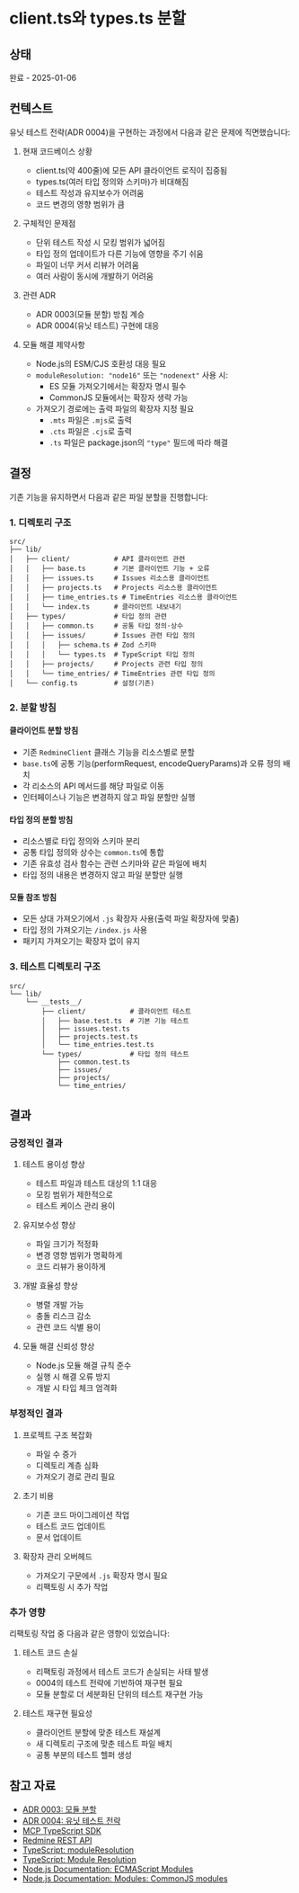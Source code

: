 # client.ts와 types.ts 분할

## 상태

완료 - 2025-01-06

## 컨텍스트

유닛 테스트 전략(ADR 0004)을 구현하는 과정에서 다음과 같은 문제에 직면했습니다:

1. 현재 코드베이스 상황
   - client.ts(약 400줄)에 모든 API 클라이언트 로직이 집중됨
   - types.ts(여러 타입 정의와 스키마)가 비대해짐
   - 테스트 작성과 유지보수가 어려움
   - 코드 변경의 영향 범위가 큼

2. 구체적인 문제점
   - 단위 테스트 작성 시 모킹 범위가 넓어짐
   - 타입 정의 업데이트가 다른 기능에 영향을 주기 쉬움
   - 파일이 너무 커서 리뷰가 어려움
   - 여러 사람이 동시에 개발하기 어려움

3. 관련 ADR
   - ADR 0003(모듈 분할) 방침 계승
   - ADR 0004(유닛 테스트) 구현에 대응

4. 모듈 해결 제약사항
   - Node.js의 ESM/CJS 호환성 대응 필요
   - `moduleResolution: "node16"` 또는 `"nodenext"` 사용 시:
     - ES 모듈 가져오기에서는 확장자 명시 필수
     - CommonJS 모듈에서는 확장자 생략 가능
   - 가져오기 경로에는 출력 파일의 확장자 지정 필요
     - `.mts` 파일은 `.mjs`로 출력
     - `.cts` 파일은 `.cjs`로 출력
     - `.ts` 파일은 package.json의 `"type"` 필드에 따라 해결

## 결정

기존 기능을 유지하면서 다음과 같은 파일 분할을 진행합니다:

### 1. 디렉토리 구조

```
src/
├── lib/
│   ├── client/           # API 클라이언트 관련
│   │   ├── base.ts       # 기본 클라이언트 기능 + 오류
│   │   ├── issues.ts     # Issues 리소스용 클라이언트
│   │   ├── projects.ts   # Projects 리소스용 클라이언트
│   │   ├── time_entries.ts # TimeEntries 리소스용 클라이언트
│   │   └── index.ts      # 클라이언트 내보내기
│   ├── types/            # 타입 정의 관련
│   │   ├── common.ts     # 공통 타입 정의·상수
│   │   ├── issues/       # Issues 관련 타입 정의
│   │   │   ├── schema.ts # Zod 스키마
│   │   │   └── types.ts  # TypeScript 타입 정의
│   │   ├── projects/     # Projects 관련 타입 정의
│   │   └── time_entries/ # TimeEntries 관련 타입 정의
│   └── config.ts         # 설정(기존)
```

### 2. 분할 방침

#### 클라이언트 분할 방침
- 기존 `RedmineClient` 클래스 기능을 리소스별로 분할
- `base.ts`에 공통 기능(performRequest, encodeQueryParams)과 오류 정의 배치
- 각 리소스의 API 메서드를 해당 파일로 이동
- 인터페이스나 기능은 변경하지 않고 파일 분할만 실행

#### 타입 정의 분할 방침
- 리소스별로 타입 정의와 스키마 분리
- 공통 타입 정의와 상수는 `common.ts`에 통합
- 기존 유효성 검사 함수는 관련 스키마와 같은 파일에 배치
- 타입 정의 내용은 변경하지 않고 파일 분할만 실행

#### 모듈 참조 방침
- 모든 상대 가져오기에서 `.js` 확장자 사용(출력 파일 확장자에 맞춤)
- 타입 정의 가져오기는 `/index.js` 사용
- 패키지 가져오기는 확장자 없이 유지

### 3. 테스트 디렉토리 구조

```
src/
└── lib/
    └── __tests__/
        ├── client/           # 클라이언트 테스트
        │   ├── base.test.ts  # 기본 기능 테스트
        │   ├── issues.test.ts
        │   ├── projects.test.ts
        │   └── time_entries.test.ts
        └── types/            # 타입 정의 테스트
            ├── common.test.ts
            ├── issues/
            ├── projects/
            └── time_entries/
```

## 결과

### 긍정적인 결과

1. 테스트 용이성 향상
   - 테스트 파일과 테스트 대상의 1:1 대응
   - 모킹 범위가 제한적으로
   - 테스트 케이스 관리 용이

2. 유지보수성 향상
   - 파일 크기가 적정화
   - 변경 영향 범위가 명확하게
   - 코드 리뷰가 용이하게

3. 개발 효율성 향상
   - 병렬 개발 가능
   - 충돌 리스크 감소
   - 관련 코드 식별 용이

4. 모듈 해결 신뢰성 향상
   - Node.js 모듈 해결 규칙 준수
   - 실행 시 해결 오류 방지
   - 개발 시 타입 체크 엄격화

### 부정적인 결과

1. 프로젝트 구조 복잡화
   - 파일 수 증가
   - 디렉토리 계층 심화
   - 가져오기 경로 관리 필요

2. 초기 비용
   - 기존 코드 마이그레이션 작업
   - 테스트 코드 업데이트
   - 문서 업데이트

3. 확장자 관리 오버헤드
   - 가져오기 구문에서 `.js` 확장자 명시 필요
   - 리팩토링 시 추가 작업

### 추가 영향

리팩토링 작업 중 다음과 같은 영향이 있었습니다:

1. 테스트 코드 손실
   - 리팩토링 과정에서 테스트 코드가 손실되는 사태 발생
   - 0004의 테스트 전략에 기반하여 재구현 필요
   - 모듈 분할로 더 세분화된 단위의 테스트 재구현 가능

2. 테스트 재구현 필요성
   - 클라이언트 분할에 맞춘 테스트 재설계
   - 새 디렉토리 구조에 맞춘 테스트 파일 배치
   - 공통 부분의 테스트 헬퍼 생성

## 참고 자료

- [ADR 0003: 모듈 분할](./0003-separate-modules.ko.md)
- [ADR 0004: 유닛 테스트 전략](./0004-unit-testing-strategy.ko.md)
- [MCP TypeScript SDK](https://github.com/modelcontextprotocol/typescript-sdk)
- [Redmine REST API](https://www.redmine.org/projects/redmine/wiki/Rest_api)
- [TypeScript: moduleResolution](https://www.typescriptlang.org/tsconfig#moduleResolution)
- [TypeScript: Module Resolution](https://www.typescriptlang.org/docs/handbook/modules/theory.html#module-resolution)
- [Node.js Documentation: ECMAScript Modules](https://nodejs.org/api/esm.html)
- [Node.js Documentation: Modules: CommonJS modules](https://nodejs.org/api/modules.html) 